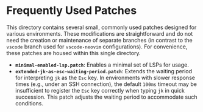 # Frequently Used Patches

This directory contains several small, commonly used patches designed for
various environments. These modifications are straightforward and do not need
the creation or maintenance of separate branches (in contrast to the `vscode`
branch used for `vscode-neovim` configurations). For convenience, these patches
are housed within this single directory.

- **`minimal-enabled-lsp.patch`**: Enables a minimal set of LSPs for usage.
- **`extended-jk-as-esc-waiting-period.patch`**: Extends the waiting period for
  interpreting `jk` as the `Esc` key. In environments with slower response times
  (e.g., under an SSH connection), the default `100ms` timeout may be
  insufficient to register the `Esc` key correctly when typing `jk` in quick
  succession. This patch adjusts the waiting period to accommodate such
  conditions.
